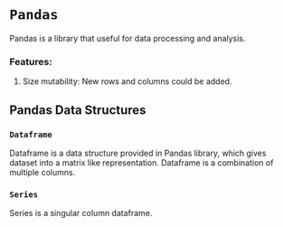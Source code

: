 # **```Pandas```**

Pandas is a library that useful for data processing and analysis.

### Features:

1. Size mutability: New rows and columns could be added. 

## **Pandas Data Structures**

### ```Dataframe``` 
Dataframe is a data structure provided in Pandas library, which gives dataset into a matrix like representation. Dataframe is a combination of multiple columns.

### ```Series```
Series is a singular column dataframe.


